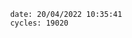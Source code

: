 

                date: 20/04/2022 10:35:41
                cycles: 19020

                         